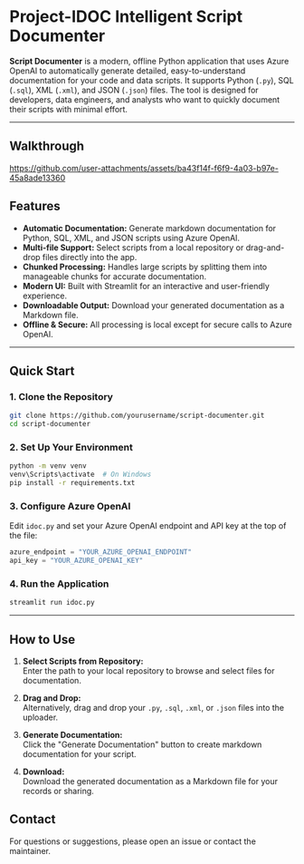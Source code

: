 # Project-IDOC Intelligent Script Documenter

**Script Documenter** is a modern, offline Python application that uses Azure OpenAI to automatically generate detailed, easy-to-understand documentation for your code and data scripts. It supports Python (`.py`), SQL (`.sql`), XML (`.xml`), and JSON (`.json`) files. The tool is designed for developers, data engineers, and analysts who want to quickly document their scripts with minimal effort.

---

## Walkthrough


https://github.com/user-attachments/assets/ba43f14f-f6f9-4a03-b97e-45a8ade13360



## Features

- **Automatic Documentation:** Generate markdown documentation for Python, SQL, XML, and JSON scripts using Azure OpenAI.
- **Multi-file Support:** Select scripts from a local repository or drag-and-drop files directly into the app.
- **Chunked Processing:** Handles large scripts by splitting them into manageable chunks for accurate documentation.
- **Modern UI:** Built with Streamlit for an interactive and user-friendly experience.
- **Downloadable Output:** Download your generated documentation as a Markdown file.
- **Offline & Secure:** All processing is local except for secure calls to Azure OpenAI.

---

## Quick Start

### 1. Clone the Repository

```sh
git clone https://github.com/yourusername/script-documenter.git
cd script-documenter
```

### 2. Set Up Your Environment

```sh
python -m venv venv
venv\Scripts\activate  # On Windows
pip install -r requirements.txt
```

### 3. Configure Azure OpenAI

Edit `idoc.py` and set your Azure OpenAI endpoint and API key at the top of the file:

```python
azure_endpoint = "YOUR_AZURE_OPENAI_ENDPOINT"
api_key = "YOUR_AZURE_OPENAI_KEY"
```

### 4. Run the Application

```sh
streamlit run idoc.py
```

---

## How to Use

1. **Select Scripts from Repository:**  
   Enter the path to your local repository to browse and select files for documentation.

2. **Drag and Drop:**  
   Alternatively, drag and drop your `.py`, `.sql`, `.xml`, or `.json` files into the uploader.

3. **Generate Documentation:**  
   Click the "Generate Documentation" button to create markdown documentation for your script.

4. **Download:**  
   Download the generated documentation as a Markdown file for your records or sharing.


## Contact

For questions or suggestions, please open an issue or contact the maintainer.
